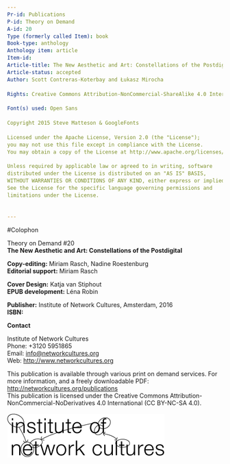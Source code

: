 ```yaml
---
Pr-id: Publications   
P-id: Theory on Demand  
A-id: 20  
Type (formerly called Item): book  
Book-type: anthology  
Anthology item: article  
Item-id:   
Article-title: The New Aesthetic and Art: Constellations of the Postdigital  
Article-status: accepted  
Author: Scott Contreras-Koterbay and Łukasz Mirocha  
  
Rights: Creative Commons Attribution-NonCommercial-ShareAlike 4.0 International (CC-BY-NC-SA 4.0)

Font(s) used: Open Sans

Copyright 2015 Steve Matteson & GoogleFonts

Licensed under the Apache License, Version 2.0 (the "License");
you may not use this file except in compliance with the License.
You may obtain a copy of the License at http://www.apache.org/licenses/LICENSE-2.0

Unless required by applicable law or agreed to in writing, software
distributed under the License is distributed on an "AS IS" BASIS,
WITHOUT WARRANTIES OR CONDITIONS OF ANY KIND, either express or implied.
See the License for the specific language governing permissions and
limitations under the License.


---
```


#Colophon

Theory on Demand #20  
**The New Aesthetic and Art: Constellations of the Postdigital**


**Copy-editing:**  Miriam Rasch, Nadine Roestenburg<br/>
**Editorial support:** Miriam Rasch<br/>

**Cover Design:** Katja van Stiphout<br/>
**EPUB development:** Léna Robin<br/> 

**Publisher:** Institute of Network Cultures, Amsterdam, 2016<br/>
**ISBN:**<br/> 


**Contact**

Institute of Network Cultures<br/> 
Phone: +3120 5951865<br/>
Email: info@networkcultures.org<br/>
Web: <http://www.networkcultures.org><br/>

This publication is available through various print on demand services.
For more information, and a freely downloadable PDF:
<http://networkcultures.org/publications><br/>
This publication is licensed under the Creative Commons Attribution-NonCommercial-NoDerivatives 4.0 International (CC BY-NC-SA 4.0).<br/><br/>
![](img/INC-logo.png)



